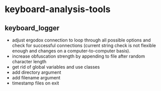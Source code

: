 # keyboard-analysis-tools

## keyboard_logger
* adjust ergodox connection to loop through all possible options and check for successful connections (current string check is not flexible enough and changes on a computer-to-computer basis).
* increase obfuscation strength by appending to file after random character length
* get rid of global variables and use classes
* add directory argument
* add filename argument
* timestamp files on exit

##  